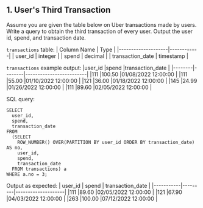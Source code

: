 ## 1. User's Third Transaction
Assume you are given the table below on Uber transactions made by users. Write a query to obtain the third transaction of every user. Output the user id, spend, and transaction date.

`transactions` table:
|  Column Name       |  Type      |
|--------------------|------------|
|  user_id           |  integer    |
|  spend	           |  decimal    |
|  transaction_date  |  timestamp  |

`transactions` example output:
|user_id |spend   |transaction_date         |
|--------|--------|-------------------------|
|111     |100.50  |01/08/2022 12:00:00      |
|111     |55.00   |01/10/2022 12:00:00      |
|121     |36.00   |01/18/2022 12:00:00      |
|145     |24.99   |01/26/2022 12:00:00      |
|111     |89.60   |02/05/2022 12:00:00      |

SQL query:
 
    SELECT
      user_id,
      spend,
      transaction_date
    FROM
      (SELECT
        ROW_NUMBER() OVER(PARTITION BY user_id ORDER BY transaction_date) AS no,
        user_id,
        spend,
        transaction_date
      FROM transactions) a
    WHERE a.no = 3;

Output as expected:
|  user_id  |  spend  |  transaction_date  |
|-----------|---------|--------------------|
|111        |89.60    |02/05/2022 12:00:00  |
|121        |67.90    |04/03/2022 12:00:00  |
|263        |100.00    |07/12/2022 12:00:00  |
